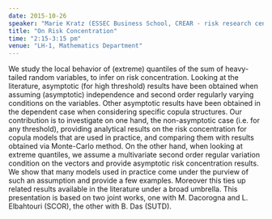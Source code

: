 ```yaml
---
date: 2015-10-26
speaker: "Marie Kratz (ESSEC Business School, CREAR - risk research center)"
title: "On Risk Concentration"
time: "2:15-3:15 pm" 
venue: "LH-1, Mathematics Department"
---
```

We study the local behavior of (extreme) quantiles of the sum of heavy-tailed random variables, to infer on risk concentration. Looking at the literature, asymptotic (for high threshold) results have been obtained when assuming (asymptotic) independence and second order regularly varying conditions on the variables. Other asymptotic results have been obtained in the dependent case when considering specific copula structures. Our contribution is to investigate on one hand, the non-asymptotic case (i.e. for any threshold), providing analytical results on the risk concentration for copula models that are used in practice, and comparing them with results obtained via Monte-Carlo method. On the other hand, when looking at extreme quantiles, we assume a multivariate second order regular variation condition on the vectors and provide asymptotic risk concentration results. We show that many models used in practice come under the purview of such an assumption and provide a few examples. Moreover this ties up related results available in the literature under a broad umbrella. This presentation is based on two joint works, one with M. Dacorogna and L. Elbahtouri (SCOR), the other with B. Das (SUTD).
